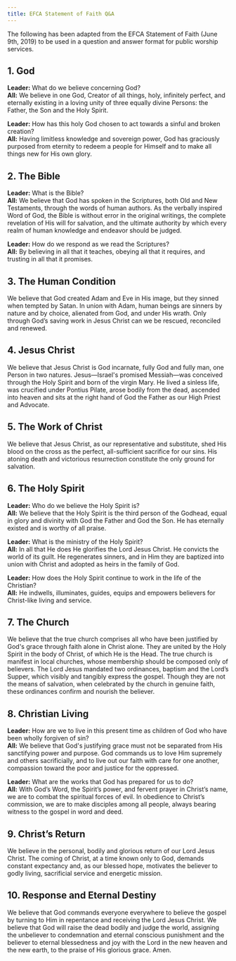 ```yaml
---
title: EFCA Statement of Faith Q&A
---
```

The following has been adapted from the EFCA Statement of Faith (June 9th, 2019) to be used in a question and answer format for public worship services.

## 1. God
**Leader:** What do we believe concerning God?  
**All:** We believe in one God, Creator of all things, holy, infinitely perfect, and eternally existing in a loving unity of three equally divine Persons: the Father, the Son and the Holy Spirit.  

**Leader:** How has this holy God chosen to act towards a sinful and broken creation?  
**All:** Having limitless knowledge and sovereign power, God has graciously purposed from eternity to redeem a people for Himself and to make all things new for His own glory.

## 2. The Bible    
**Leader:** What is the Bible?  
**All:** We believe that God has spoken in the Scriptures, both Old and New Testaments, through the words of human authors. As the verbally inspired Word of God, the Bible is without error in the original writings, the complete revelation of His will for salvation, and the ultimate authority by which every realm of human knowledge and endeavor should be judged. 

**Leader:** How do we respond as we read the Scriptures?  
**All:** By believing in all that it teaches, obeying all that it requires, and trusting in all that it promises. 

## 3. The Human Condition   
We believe that God created Adam and Eve in His image, but they sinned when tempted by Satan. In union with Adam, human beings are sinners by nature and by choice, alienated from God, and under His wrath. Only through God’s saving work in Jesus Christ can we be rescued, reconciled and renewed.
## 4. Jesus Christ
We believe that Jesus Christ is God incarnate, fully God and fully man, one Person in two natures. Jesus—Israel's promised Messiah—was conceived through the Holy Spirit and born of the virgin Mary. He lived a sinless life, was crucified under Pontius Pilate, arose bodily from the dead, ascended into heaven and sits at the right hand of God the Father as our High Priest and Advocate.   
## 5. The Work of Christ
We believe that Jesus Christ, as our representative and substitute, shed His blood on the cross as the perfect, all-sufficient sacrifice for our sins. His atoning death and victorious resurrection constitute the only ground for salvation.
   
## 6. The Holy Spirit
**Leader:** Who do we believe the Holy Spirit is?  
**All:** We believe that the Holy Spirit is the third person of the Godhead, equal in glory and divinity with God the Father and God the Son. He has eternally existed and is worthy of all praise. 

**Leader:** What is the ministry of the Holy Spirit?  
**All:** In all that He does He glorifies the Lord Jesus Christ. He convicts the world of its guilt. He regenerates sinners, and in Him they are baptized into union with Christ and adopted as heirs in the family of God. 

**Leader:** How does the Holy Spirit continue to work in the life of the Christian?  
**All:** He indwells, illuminates, guides, equips and empowers believers for Christ-like living and service.

## 7. The Church
We believe that the true church comprises all who have been justified by God's grace through faith alone in Christ alone. They are united by the Holy Spirit in the body of Christ, of which He is the Head. The true church is manifest in local churches, whose membership should be composed only of believers. The Lord Jesus mandated two ordinances, baptism and the Lord’s Supper, which visibly and tangibly express the gospel. Though they are not the means of salvation, when celebrated by the church in genuine faith, these ordinances confirm and nourish the believer.
## 8. Christian Living
**Leader:** How are we to live in this present time as children of God who have been wholly forgiven of sin?  
**All:** We believe that God's justifying grace must not be separated from His sanctifying power and purpose. God commands us to love Him supremely and others sacrificially, and to live out our faith with care for one another, compassion toward the poor and justice for the oppressed.  

**Leader:** What are the works that God has prepared for us to do?  
**All:** With God’s Word, the Spirit’s power, and fervent prayer in Christ’s name, we are to combat the spiritual forces of evil. In obedience to Christ’s commission, we are to make disciples among all people, always bearing witness to the gospel in word and deed.  

## 9. Christ’s Return
We believe in the personal, bodily and glorious return of our Lord Jesus Christ. The coming of Christ, at a time known only to God, demands constant expectancy and, as our blessed hope, motivates the believer to godly living, sacrificial service and energetic mission.
## 10. Response and Eternal Destiny
We believe that God commands everyone everywhere to believe the gospel by turning to Him in repentance and receiving the Lord Jesus Christ. We believe that God will raise the dead bodily and judge the world, assigning the unbeliever to condemnation and eternal conscious punishment and the believer to eternal blessedness and joy with the Lord in the new heaven and the new earth, to the praise of His glorious grace. Amen.
